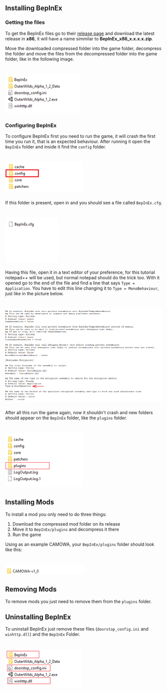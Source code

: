 ## Installing BepInEx

### Getting the files

To get the BepInEx files go to their [release page](https://github.com/BepInEx/BepInEx/releases) and download the latest release in **x86**, it will have a name simmilar to **BepInEx_x86_x.x.x.x.zip**.

Move the downloaded compressed folder into the game folder, decompress the folder and move the files from the decompressed folder into the game folder, like in the following image.

# ![bepInExInstallationStep01](bepInExInstallationStep01.png)

### Configuring BepInEx

To configure BepInEx first you need to run the game, it will crash the first time you run it, that is an expected behaviour. After running it open the `BepInEx` folder and inside it find the `config` folder.

# ![bepInExInstallationStep02](bepInExInstallationStep02.png)

If this folder is present, open in and you should see a file called `BepInEx.cfg`.

# ![bepInExInstallationStep03](bepInExInstallationStep03.png)

Having this file, open it in a text editor of your preference, for this tutorial notepad++ will be used, but normal notepad should do the trick too. With it opened go to the end of the file and find a line that says `Type = Application`. You have to edit this line changing it to `Type = MonoBehaviour`, just like in the picture below. 

# ![bepInExInstallationStep04](bepInExInstallationStep04.png)

After all this run the game again, now it shouldn't crash and new folders should appear on the `BepInEx` folder, like the `plugins` folder.

# ![bepInExInstallationStep05](bepInExInstallationStep05.png)


## Installing Mods

To install a mod you only need to do three things:

1. Download the compressed mod folder on its release
2. Move it to `BepInEx/plugins` and decompress it there
3. Run the game

Using as an example CAMOWA, your `BepInEx/plugins` folder should look like this:
# ![bepInExInstallationStep06](bepInExInstallationStep06.png)


## Removing Mods

To remove mods you just need to remove them from the `plugins` folder.

## Uninstalling BepInEx

To uninstall BepInEx just remove these files (`doorstop_config.ini` and `winhttp.dll`) and the `BepInEx` Folder.

# ![bepInExInstallationStep07](bepInExInstallationStep07.png)


